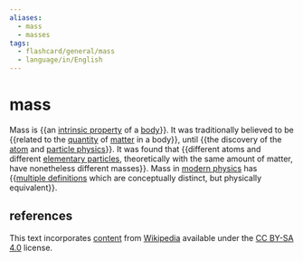 ```yaml
---
aliases:
  - mass
  - masses
tags:
  - flashcard/general/mass
  - language/in/English
---
```


# mass

Mass is {{an [intrinsic property](intrinsic%20and%20extrinsic%20properties.md) of a [body](physical%20object.md)}}. It was traditionally believed to be {{related to the [quantity](physical%20quantity.md) of [matter](matter.md) in a body}}, until {{the discovery of the [atom](atom.md) and [particle physics](particle%20physics.md)}}. It was found that {{different atoms and different [elementary particles](elementary%20particle.md), theoretically with the same amount of matter, have nonetheless different masses}}. Mass in [modern physics](modern%20physics.md) has {{[multiple definitions](mass%20in%20special%20relativity.md) which are conceptually distinct, but physically equivalent}}. <!--SR:!2024-08-05,15,290!2024-09-22,50,290!2024-08-06,16,290!2024-08-25,29,270!2024-10-02,59,310-->

## references

This text incorporates [content](https://en.wikipedia.org/wiki/mass) from [Wikipedia](Wikipedia.md) available under the [CC BY-SA 4.0](https://creativecommons.org/licenses/by-sa/4.0/) license.
